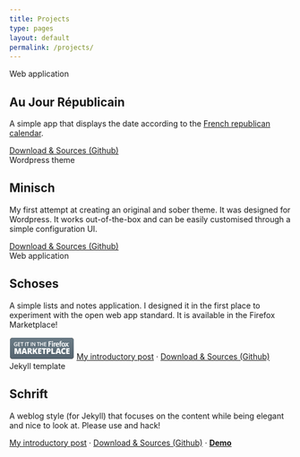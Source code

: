 ```yaml
---
title: Projects
type: pages
layout: default
permalink: /projects/
---
```

<!-- Au Jour Républicain -->
<section class="recent nohov">
        <span class="top">Web application</span>
        <h2>Au Jour Républicain</h2>
        <div class="excerpt">
            <p>A simple app that displays the date according to the <a href="http://en.wikipedia.org/wiki/French_Republican_Calendar">French republican calendar</a>.</p>
        </div>
        <span class="top">
            <a href="https://github.com/Schoewilliam/aujourrepublicain">Download &amp; Sources (Github)</a>
        </span>
</section>


<!-- Minisch -->
<section class="recent nohov">
        <span class="top">Wordpress theme</span>
        <h2>Minisch</h2>
        <div class="excerpt">
            <p>My first attempt at creating an original and sober theme. It was designed for Wordpress. It works out-of-the-box and can be easily customised through a simple configuration UI.</p>
        </div>
        <span class="top">
            <a href="https://github.com/Schoewilliam/minisch">Download &amp; Sources (Github)</a>
        </span>
</section>


<!-- Schoses -->
<section class="recent nohov">
        <span class="top">Web application</span>
        <h2>Schoses</h2>
        <div class="excerpt">
            <p>A simple lists and notes application. I designed it in the first place to experiment with the open web app standard. It is available in the Firefox Marketplace!</p>
        </div>
        <a href="https://marketplace.firefox.com/app/schoses"><img src="/images/firefox-marketplace-badge.png" alt="Get it in the Firefox Marketplace"></a>
        <span class="top">
            <a href="/2013/08/11/schoses-disponible-sur-le-firefox-marketplace-.html">My introductory post</a> ·
            <a href="https://github.com/Schoewilliam/Schoses">Download &amp; Sources (Github)</a>
        </span>
</section>


<!-- Schrift -->
<section class="recent nohov">
        <span class="top">Jekyll template</span>
        <h2>Schrift</h2>
        <div class="excerpt">
            <p>A weblog style (for Jekyll) that focuses on the content while being elegant and nice to look at. Please use and hack!</p>
        </div>
        <span class="top">
            <a href="/2015/01/28/schrift-a-jekyll-template-designed-for-prose-.html">My introductory post</a> ·
            <a href="https://github.com/Schoewilliam/Schrift">Download &amp; Sources (Github)</a> ·
            <a href="http://schrift.schoewilliam.fr/"><strong>Demo</strong></a>
        </span>
</section>